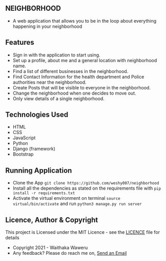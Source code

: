 ## NEIGHBORHOOD
* A web application that allows you to be in the loop about everything happening in your neighborhood

## Features
- Sign in with the application to start using.
- Set up a profile, about me and a general location with neighborhood name.
- Find a list of different businesses in the neighborhood.
- Find Contact Information for the health department and Police authorities near the neighborhood.
- Create Posts that will be visible to everyone in the neighborhood.
- Change the neighborhood when one decides to move out.
- Only view details of a single neighborhood.

## Technologies Used
- HTML
- CSS
- JavaScript
- Python
- Django (framework)
- Bootstrap

<!-- ## Live Link
- Please get to check out the App on [Delani Ratings](https://lophagw3.herokuapp.com/ "Delani Ratingz") -->

## Running Application
- Clone the App `git clone https://github.com/weshy007/neighborhood`
- Install all the dependencies as stated on the requirements file with `pip install -r requirements.txt`
- Activate the virtual environment on terminal `source virtual/bin/activate` and run `python3 manage.py run server`

## Licence, Author & Copyright
This project is Licensed under the MIT Licence - see the [LICENCE](https://github.com/weshy007/neighborhood/blob/master/LICENCE "Licence") file for details
- Copyright 2021 - Waithaka Waweru
- Any feedback? Please do reach me on, [Send an Email](mailto:josephwaweru96@gmail.com)